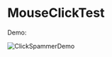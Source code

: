 # MouseClickTest

Demo:

![ClickSpammerDemo](https://github.com/TyraelElDruin/ClickSpam/assets/3617290/d6b616d8-7323-46ba-9b89-826cb55de51d)
